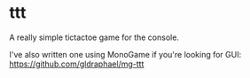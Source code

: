 # ttt

A really simple tictactoe game for the console.

I've also written one using MonoGame if you're looking for GUI: https://github.com/gldraphael/mg-ttt
